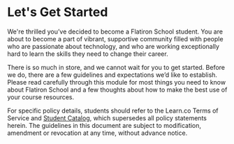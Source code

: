 # Let's Get Started

We're thrilled you’ve decided to become a Flatiron School student. You are about
to become a part of vibrant, supportive community filled with people who are
passionate about technology, and who are working exceptionally hard to learn the
skills they need to change their career.

There is so much in store, and we cannot wait for you to get started. Before we
do, there are a few guidelines and expectations we’d like to establish. Please
read carefully through this module for most things you need to know about
Flatiron School and a few thoughts about how to make the best use of your course
resources.

For specific policy details, students should refer to the Learn.co Terms of
Service and [Student Catalog][], which supersedes all policy statements herein. 
The guidelines in this document are subject to modification, amendment or 
revocation at any time, without advance notice.

[Student Catalog]: https://flatironschool.com/north-america-regulatory-information/
